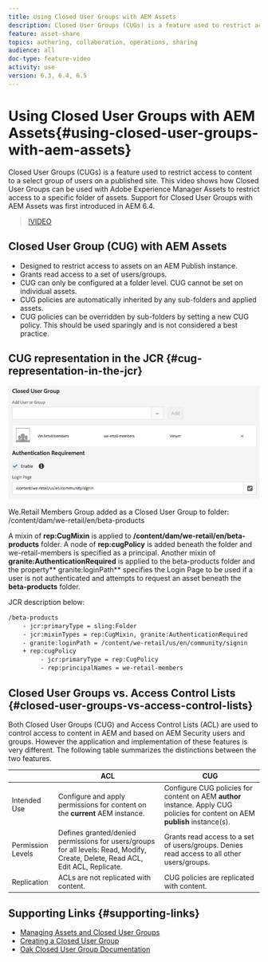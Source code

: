 ```yaml
---
title: Using Closed User Groups with AEM Assets
description: Closed User Groups (CUGs) is a feature used to restrict access to content to a select group of users on a published site. This video shows how Closed User Groups can be used with Adobe Experience Manager Assets to restrict access to a specific folder of assets. Support for Closed User Groups with AEM Assets was first introduced in AEM 6.4. 
feature: asset-share
topics: authoring, collaboration, operations, sharing
audience: all
doc-type: feature-video
activity: use
version: 6.3, 6.4, 6.5
---
```


# Using Closed User Groups with AEM Assets{#using-closed-user-groups-with-aem-assets}

Closed User Groups (CUGs) is a feature used to restrict access to content to a select group of users on a published site. This video shows how Closed User Groups can be used with Adobe Experience Manager Assets to restrict access to a specific folder of assets. Support for Closed User Groups with AEM Assets was first introduced in AEM 6.4.

>[!VIDEO](https://video.tv.adobe.com/v/22155?quality=9)

## Closed User Group (CUG) with AEM Assets

* Designed to restrict access to assets on an AEM Publish instance.
* Grants read access to a set of users/groups.
* CUG can only be configured at a folder level. CUG cannot be set on individual assets.
* CUG policies are automatically inherited by any sub-folders and applied assets.
* CUG policies can be overridden by sub-folders by setting a new CUG policy. This should be used sparingly and is not considered a best practice.

## CUG representation in the JCR {#cug-representation-in-the-jcr}

![CUG representation in the JCR](assets/closed-user-groups/folder-properties-closed-user-groups.png)

We.Retail Members Group added as a Closed User Group to folder: /content/dam/we-retail/en/beta-products

A mixin of **rep:CugMixin** is applied to **/content/dam/we-retail/en/beta-products** folder. A node of **rep:cugPolicy** is added beneath the folder and we-retail-members is specified as a principal. Another mixin of **granite:AuthenticationRequired** is applied to the beta-products folder and the property** granite:loginPath** specifies the Login Page to be used if a user is not authenticated and attempts to request an asset beneath the **beta-products** folder.

JCR description below:

```xml
/beta-products
    - jcr:primaryType = sling:Folder
    - jcr:mixinTypes = rep:CugMixin, granite:AuthenticationRequired
    - granite:loginPath = /content/we-retail/us/en/community/signin
    + rep:cugPolicy
         - jcr:primaryType = rep:CugPolicy
         - rep:principalNames = we-retail-members

```

## Closed User Groups vs. Access Control Lists {#closed-user-groups-vs-access-control-lists}

Both Closed User Groups (CUG) and Access Control Lists (ACL) are used to control access to content in AEM and based on AEM Security users and groups. However the application and implementation of these features is very different. The following table summarizes the distinctions between the two features.

| |ACL |CUG |
|---|---|---|
| Intended Use |Configure and apply permissions for content on the **current** AEM instance. |Configure CUG policies for content on AEM **author** instance. Apply CUG policies for content on AEM **publish** instance(s). |
| Permission Levels |Defines granted/denied permissions for users/groups for all levels: Read, Modify, Create, Delete, Read ACL, Edit ACL, Replicate. |Grants read access to a set of users/groups. Denies read access to all other users/groups. |
| Replication |ACLs are not replicated with content. |CUG policies are replicated with content. |

## Supporting Links {#supporting-links}

* [Managing Assets and Closed User Groups](https://helpx.adobe.com/experience-manager/6-5/assets/using/managing-assets-touch-ui.html#ClosedUserGroup)
* [Creating a Closed User Group](https://helpx.adobe.com/experience-manager/6-5/sites/administering/using/cug.html)
* [Oak Closed User Group Documentation](https://jackrabbit.apache.org/oak/docs/security/authorization/cug.html)
